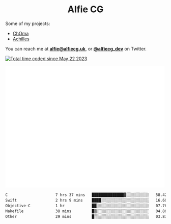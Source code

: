 <h1 align="center">Alfie CG</h1>

Some of my projects:
* [ChOma](https://github.com/opa334/ChOma)
* [Achilles](https://github.com/alfiecg24/Achilles)

You can reach me at **alfie@alfiecg.uk**, or **[@alfiecg_dev](https://twitter.com/alfiecg_dev)** on Twitter.

<a href="https://wakatime.com/@61592169-b9cf-4af8-b6fa-8ac7d4369b01"><img src="https://wakatime.com/badge/user/61592169-b9cf-4af8-b6fa-8ac7d4369b01.svg" alt="Total time coded since May 22 2023" /></a>


<img align="center" src="/github-metrics.svg" alt="Metrics" width="500">

 <!--[![GitHub Streak](https://streak-stats.demolab.com/?user=alfiecg24)](https://git.io/streak-stats)-->

<!--START_SECTION:waka-->

```txt
C                     7 hrs 37 mins   ██████████████▓░░░░░░░░░░   58.42 %
Swift                 2 hrs 9 mins    ████░░░░░░░░░░░░░░░░░░░░░   16.60 %
Objective-C           1 hr            ██░░░░░░░░░░░░░░░░░░░░░░░   07.76 %
Makefile              38 mins         █▒░░░░░░░░░░░░░░░░░░░░░░░   04.86 %
Other                 29 mins         █░░░░░░░░░░░░░░░░░░░░░░░░   03.83 %
```

<!--END_SECTION:waka-->

